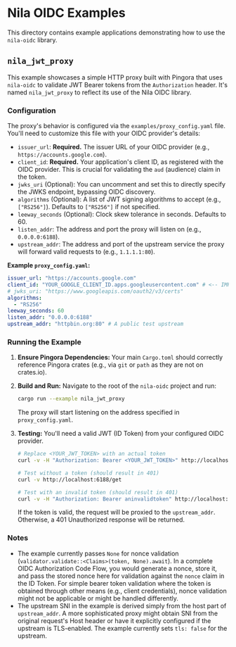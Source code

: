 # Nila OIDC Examples

This directory contains example applications demonstrating how to use the `nila-oidc` library.

## `nila_jwt_proxy`

This example showcases a simple HTTP proxy built with Pingora that uses `nila-oidc` to validate JWT Bearer tokens from the `Authorization` header. It's named `nila_jwt_proxy` to reflect its use of the Nila OIDC library.

### Configuration

The proxy's behavior is configured via the `examples/proxy_config.yaml` file. You'll need to customize this file with your OIDC provider's details:

*   `issuer_url`: **Required.** The issuer URL of your OIDC provider (e.g., `https://accounts.google.com`).
*   `client_id`: **Required.** Your application's client ID, as registered with the OIDC provider. This is crucial for validating the `aud` (audience) claim in the token.
*   `jwks_uri` (Optional): You can uncomment and set this to directly specify the JWKS endpoint, bypassing OIDC discovery.
*   `algorithms` (Optional): A list of JWT signing algorithms to accept (e.g., `["RS256"]`). Defaults to `["RS256"]` if not specified.
*   `leeway_seconds` (Optional): Clock skew tolerance in seconds. Defaults to 60.
*   `listen_addr`: The address and port the proxy will listen on (e.g., `0.0.0.0:6188`).
*   `upstream_addr`: The address and port of the upstream service the proxy will forward valid requests to (e.g., `1.1.1.1:80`).

**Example `proxy_config.yaml`:**
```yaml
issuer_url: "https://accounts.google.com"
client_id: "YOUR_GOOGLE_CLIENT_ID.apps.googleusercontent.com" # <-- IMPORTANT: Replace this!
# jwks_uri: "https://www.googleapis.com/oauth2/v3/certs"
algorithms:
  - "RS256"
leeway_seconds: 60
listen_addr: "0.0.0.0:6188"
upstream_addr: "httpbin.org:80" # A public test upstream
```

### Running the Example

1.  **Ensure Pingora Dependencies:**
    Your main `Cargo.toml` should correctly reference Pingora crates (e.g., via `git` or `path` as they are not on crates.io).

2.  **Build and Run:**
    Navigate to the root of the `nila-oidc` project and run:
    ```bash
    cargo run --example nila_jwt_proxy
    ```
    The proxy will start listening on the address specified in `proxy_config.yaml`.

3.  **Testing:**
    You'll need a valid JWT (ID Token) from your configured OIDC provider.
    ```bash
    # Replace <YOUR_JWT_TOKEN> with an actual token
    curl -v -H "Authorization: Bearer <YOUR_JWT_TOKEN>" http://localhost:6188/get

    # Test without a token (should result in 401)
    curl -v http://localhost:6188/get

    # Test with an invalid token (should result in 401)
    curl -v -H "Authorization: Bearer aninvalidtoken" http://localhost:6188/get
    ```
    If the token is valid, the request will be proxied to the `upstream_addr`. Otherwise, a 401 Unauthorized response will be returned.

### Notes
*   The example currently passes `None` for nonce validation (`validator.validate::<Claims>(token, None).await`). In a complete OIDC Authorization Code Flow, you would generate a nonce, store it, and pass the stored nonce here for validation against the `nonce` claim in the ID Token. For simple bearer token validation where the token is obtained through other means (e.g., client credentials), nonce validation might not be applicable or might be handled differently.
*   The upstream SNI in the example is derived simply from the host part of `upstream_addr`. A more sophisticated proxy might obtain SNI from the original request's Host header or have it explicitly configured if the upstream is TLS-enabled. The example currently sets `tls: false` for the upstream.